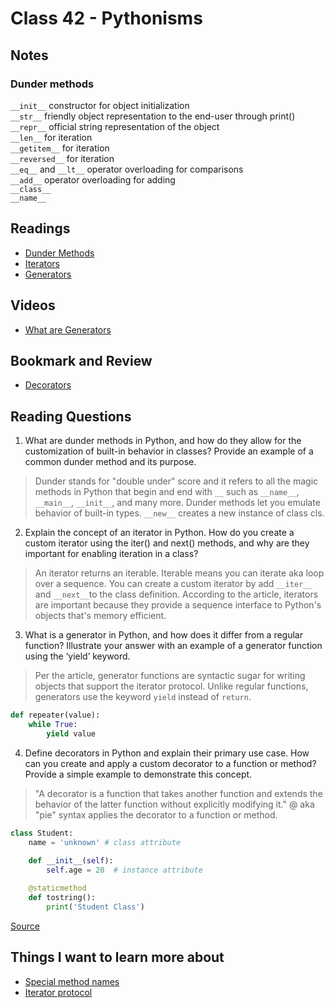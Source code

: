 # Class 42 - Pythonisms

## Notes
### Dunder methods
`__init__` constructor for object initialization \
`__str__` friendly object representation to the end-user through print() \
`__repr__` official string representation of the object \
`__len__` for iteration \
`__getitem__` for iteration \
`__reversed__` for iteration \
`__eq__` and `__lt__` operator overloading for comparisons \
`__add__` operator overloading for adding \
`__class__` \
`__name__`


## Readings
- [Dunder Methods](https://dbader.org/blog/python-dunder-methods)
- [Iterators](https://dbader.org/blog/python-iterators)
- [Generators](https://dbader.org/blog/python-generators)

## Videos
- [What are Generators](https://realpython.com/lessons/what-are-python-generators/)

## Bookmark and Review
- [Decorators](https://realpython.com/primer-on-python-decorators/)

## Reading Questions
1. What are dunder methods in Python, and how do they allow for the customization of built-in behavior in classes? Provide an example of a common dunder method and its purpose.
> Dunder stands for "double under" score and it refers to all the magic methods in Python that begin and end with `__` such as `__name__`, `__main__`, `__init__`, and many more. Dunder methods let you emulate behavior of built-in types. `__new__` creates a new instance of class cls.
2. Explain the concept of an iterator in Python. How do you create a custom iterator using the iter() and next() methods, and why are they important for enabling iteration in a class?
> An iterator returns an iterable. Iterable means you can iterate aka loop over a sequence. You can create a custom iterator by add `__iter__` and `__next__`to the class definition. According to the article, iterators are important because they provide a sequence interface to Python's objects that's memory efficient. 
3. What is a generator in Python, and how does it differ from a regular function? Illustrate your answer with an example of a generator function using the ‘yield’ keyword.
> Per the article, generator functions are syntactic sugar for writing objects that support the iterator protocol. Unlike regular functions, generators use the keyword `yield` instead of `return`.

```python
def repeater(value):
    while True:
        yield value
```
4. Define decorators in Python and explain their primary use case. How can you create and apply a custom decorator to a function or method? Provide a simple example to demonstrate this concept.
> "A decorator is a function that takes another function and extends the behavior of the latter function without explicitly modifying it." 
> @ aka "pie" syntax applies the decorator to a function or method. 

```python
class Student:
    name = 'unknown' # class attribute
    
    def __init__(self):
        self.age = 20  # instance attribute

    @staticmethod
    def tostring():
        print('Student Class')
```

[Source](https://www.tutorialsteacher.com/python/staticmethod-decorator)

## Things I want to learn more about
- [Special method names](https://docs.python.org/3/reference/datamodel.html#special-method-names)
- [Iterator protocol](https://docs.python.org/3/c-api/iter.html#iterator-protocol)